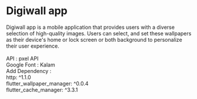 # Digiwall app

Digiwall app is a mobile application that provides users with a diverse selection of high-quality images.
Users can select, and set these wallpapers as their device's home or lock screen or both background to personalize their user experience.
<br>
<br>
API : pxel API 
<br>
Google Font : Kalam
<br>
Add Dependency :
<br>
http: ^1.1.0
<br>
flutter_wallpaper_manager: ^0.0.4
<br>
flutter_cache_manager: ^3.3.1
